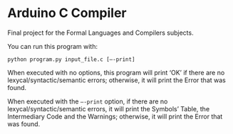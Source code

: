 # Arduino C Compiler

Final project for the Formal Languages and Compilers subjects. 

You can run this program with:

`python program.py input_file.c [—-print]`


When executed with no options, this program will print ‘OK’ if there are no lexycal/syntactic/semantic errors; otherwise, it will print the Error that was found.

When executed with the `—-print` option, if there are no lexycal/syntactic/semantic errors, it will print the Symbols’ Table, the Intermediary Code and the Warnings;  otherwise, it will print the Error that was found.
